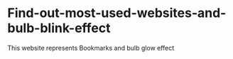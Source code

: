 # Find-out-most-used-websites-and-bulb-blink-effect
This website represents Bookmarks and bulb glow effect
